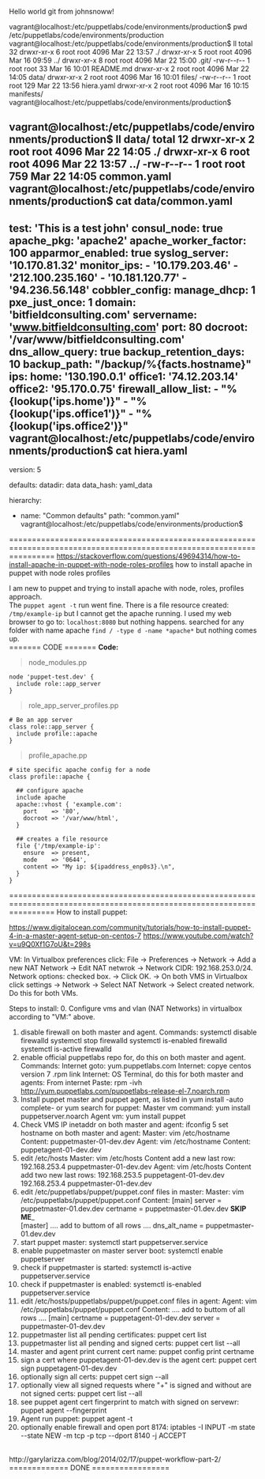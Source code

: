 Hello world git from johnsnoww!


vagrant@localhost:/etc/puppetlabs/code/environments/production$ pwd
/etc/puppetlabs/code/environments/production
vagrant@localhost:/etc/puppetlabs/code/environments/production$ ll
total 32
drwxr-xr-x 6 root root 4096 Mar 22 13:57 ./
drwxr-xr-x 5 root root 4096 Mar 16 09:59 ../
drwxr-xr-x 8 root root 4096 Mar 22 15:00 .git/
-rw-r--r-- 1 root root   33 Mar 16 10:01 README.md
drwxr-xr-x 2 root root 4096 Mar 22 14:05 data/
drwxr-xr-x 2 root root 4096 Mar 16 10:01 files/
-rw-r--r-- 1 root root  129 Mar 22 13:56 hiera.yaml
drwxr-xr-x 2 root root 4096 Mar 16 10:15 manifests/
vagrant@localhost:/etc/puppetlabs/code/environments/production$ 

vagrant@localhost:/etc/puppetlabs/code/environments/production$ ll data/
total 12
drwxr-xr-x 2 root root 4096 Mar 22 14:05 ./
drwxr-xr-x 6 root root 4096 Mar 22 13:57 ../
-rw-r--r-- 1 root root  759 Mar 22 14:05 common.yaml
vagrant@localhost:/etc/puppetlabs/code/environments/production$ cat data/common.yaml 
---
  test: 'This is a test john'
  consul_node: true
  apache_pkg: 'apache2'
  apache_worker_factor: 100
  apparmor_enabled: true
  syslog_server: '10.170.81.32'
  monitor_ips:
    - '10.179.203.46'
    - '212.100.235.160'
    - '10.181.120.77'
    - '94.236.56.148'
  cobbler_config:
    manage_dhcp: 1
    pxe_just_once: 1
  domain: 'bitfieldconsulting.com'
  servername: 'www.bitfieldconsulting.com'
  port: 80
  docroot: '/var/www/bitfieldconsulting.com'
  dns_allow_query: true
  backup_retention_days: 10
  backup_path: "/backup/%{facts.hostname}"
  ips:
    home: '130.190.0.1'
    office1: '74.12.203.14'
    office2: '95.170.0.75'
  firewall_allow_list:
    - "%{lookup('ips.home')}"
    - "%{lookup('ips.office1')}"
    - "%{lookup('ips.office2')}"
vagrant@localhost:/etc/puppetlabs/code/environments/production$ cat hiera.yaml 
---
version: 5

defaults:
  datadir: data
  data_hash: yaml_data

hierarchy:
  - name: "Common defaults"
    path: "common.yaml"
vagrant@localhost:/etc/puppetlabs/code/environments/production$ 



======================================================================================================================
https://stackoverflow.com/questions/49694314/how-to-install-apache-in-puppet-with-node-roles-profiles
how to install apache in puppet with node roles profiles

I am new to puppet and trying to install apache with node, roles, profiles approach. <br> The `puppet agent -t` run went fine. There is a file resource created: `/tmp/example-ip` but I cannot get the apache running. I used my web browser to go to: `localhost:8080` but nothing happens. searched for any folder with name apache `find / -type d -name *apache*` but nothing comes up. <br>
======= CODE =======
**Code:**

> node_modules.pp

    node 'puppet-test.dev' {
      include role::app_server
    }

> role_app_server_profiles.pp

    # Be an app server
    class role::app_server {
      include profile::apache
    }

> profile_apache.pp

    # site specific apache config for a node
    class profile::apache {
    
      ## configure apache 
      include apache
      apache::vhost { 'example.com':
        port    => '80',
        docroot => '/var/www/html',
      }
    
      ## creates a file resource
      file {'/tmp/example-ip':
        ensure  => present,
        mode    => '0644',
        content => "My ip: ${ipaddress_enp0s3}.\n",
      }
    }

======================================================================================================================
How to install puppet:

https://www.digitalocean.com/community/tutorials/how-to-install-puppet-4-in-a-master-agent-setup-on-centos-7 
https://www.youtube.com/watch?v=u9Q0Xf1G7oU&t=298s

VM: In Virtualbox preferences click: File -> Preferences -> Network -> Add a new NAT Network -> Edit NAT netwrok -> Network CIDR: 192.168.253.0/24. Network options: checked box. -> Click OK. -> On both VMS in Virtualbox click settings -> Network -> Select NAT Network -> Select created network. Do this for both VMs.

Steps to install: 
0. Configure vms and vlan (NAT Networks) in virtualbox according to "VM:" above. 
1. disable firewall on both master and agent. Commands: 
    systemctl disable firewalld
    systemctl stop firewalld
    systemctl is-enabled firewalld
    systemctl is-active firewalld
2.  enable official puppetlabs repo for, do this on both master and agent. Commands: 
    Internet goto: yum.puppetlabs.com
    Internet: copye centos version 7 .rpm link
    Internet: OS Terminal, do this for both master and agents: 
    From internet Paste: rpm -ivh http://yum.puppetlabs.com/puppetlabs-release-el-7.noarch.rpm
3.  Install puppet master and puppet agent, as listed in yum install -auto complete- or yum search for puppet:
    Master vm command: yum install puppetserver.noarch
    Agent vm: yum install puppet
4.  Check VMS IP inetaddr on both master and agent: ifconfig
5   set hostname on both master and agent:
    Master: vim /etc/hostname
    Content:
            puppetmaster-01-dev.dev
    Agent: vim /etc/hostname
    Content: 
            puppetagent-01-dev.dev
6.  edit /etc/hosts
    Master: vim /etc/hosts
    Content add a new last row: 
            192.168.253.4 puppetmaster-01-dev.dev
    Agent: vim /etc/hosts
    Content add two new last rows: 
            192.168.253.5 puppetagent-01-dev.dev
            192.168.253.4 puppetmaster-01-dev.dev
7.  edit /etc/puppetlabs/puppet/puppet.conf files in master:
    Master: vim /etc/puppetlabs/puppet/puppet.conf
    Content: 
            [main]
            server = puppetmaster-01.dev.dev
            certname = puppetmaster-01.dev.dev
__SKIP ME___            
            [master]
            .... add to buttom of all rows ....
            dns_alt_name = puppetmaster-01.dev.dev
8.  start puppet master: systemctl start puppetserver.service
9.  enable puppetmaster on master server boot: systemctl enable puppetserver
10. check if puppetmaster is started: systemctl is-active puppetserver.service
11. check if puppetmaster is enabled: systemctl is-enabled puppetserver.service
12. edit /etc/hosts/puppetlabs/puppet/puppet.conf files in agent: 
    Agent: vim /etc/puppetlabs/puppet/puppet.conf
    Content: 
            .... add to buttom of all rows ....
            [main]
            certname = puppetagent-01-dev.dev
            server = puppetmaster-01-dev.dev
13. puppetmaster list all pending certificates: puppet cert list
14. puppetmaster list all pending and signed certs: puppet cert list --all
15. master and agent print current cert name: puppet config print certname
16. sign a cert where puppetagent-01-dev.dev is the agent cert: puppet cert sign puppetagent-01-dev.dev
17. optionally sign all certs: puppet cert sign --all
18. optionally view all signed requests where "+" is signed and without are not signed certs: puppet cert list --all
19. see puppet agent cert fingerprint to match with signed on servewr: puppet agent --fingerprint
20. Agent run puppet: puppet agent -t
21. optionally enable firewall and open port 8174: iptables -I INPUT -m state --state NEW -m tcp -p tcp --dport 8140 -j ACCEPT

<br>
http://garylarizza.com/blog/2014/02/17/puppet-workflow-part-2/
<br>
============= DONE =================
            
    

